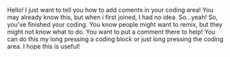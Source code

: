 Hello! I just want to tell you how to add coments in your coding area! You may already know this, but when i first joined, I had no idea. So...yeah! So, you've finished your coding. You know people might want to remix, but they might not know what to do. You want to put a comment there to help! You can do this my long pressing a coding block or just long pressing the coding area. I hope this is useful!